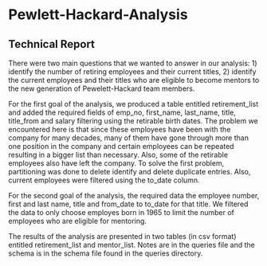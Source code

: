 # Pewlett-Hackard-Analysis
## Technical Report

There were two main questions that we wanted to answer in our analysis: 1) identify the number of retiring employees and their current titles, 2) identify the current employees and their titles who are eligible to become mentors to the new generation of Pewelett-Hackard team members.

For the first goal of the analysis, we produced a table entitled retirement_list and added the required fields of emp_no, first_name, last_name, title, title_from and salary filtering using the retirable birth dates. The problem we encountered here is that since these employees have been with the company for many decades, many of them have gone through more than one position in the company and certain employees can be repeated resulting in a bigger list than necessary. Also, some of the retirable employees also have left the company. To solve the first problem, partitioning was done to delete identify and delete duplicate entries. Also, current employees were filtered using the to_date column.

For the second goal of the analysis, the required data the employee number, first and last name, title and from_date to to_date for that title. We filtered the data to only choose employes born in 1965 to limit the number of employees who are eligible for mentoring.

The results of the analysis are presented in two tables (in csv format) entitled retirement_list and mentor_list. Notes are in the queries file and the schema is in the schema file found in the queries directory. 
